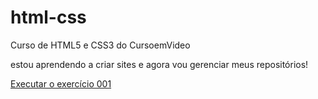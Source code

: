 # html-css
 Curso de HTML5 e CSS3 do CursoemVideo

 estou aprendendo a criar sites e agora vou gerenciar meus repositórios!

<a href="https://jessicavelasco.github.io/html-css/exercicios/ex001/index.html" target="_blank"> Executar o exercício 001</a>